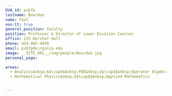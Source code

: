 ```yaml
---
UVA_id: psb7p
lastname: Bourdon
name: Paul
non-tt: true
general_position: faculty
position: Professor & Director of Lower Division Courses
office: 225 Kerchof Hall
phone: 434-982-4939
email: psb7p@virginia.edu
image: __SITE_URL__/img/people/Bourdon.jpg
personal_page:

areas:
  - Analysis&nbsp;$$\cup$$&nbsp;PDE&nbsp;$$\cup$$&nbsp;Operator Algebras
  - Mathematical Physics&nbsp;$$\cup$$&nbsp;Applied Mathematics


---
```

